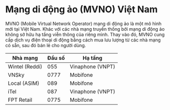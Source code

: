# Mạng di động ảo (MVNO) Việt Nam

MVNO (Mobile Virtual Network Operator) mạng di động ảo là một mô hình mới tại Việt Nam. Khác với các nhà mạng truyền thống bởi mạng di động ảo không sở hữu hạ tầng viễn thông của riêng mình. Thay vào đó, MVNO cung cấp dịch vụ điện thoại di động bằng cách mua lưu lượng từ các nhà mạng có sẵn, sau đó bán lẻ cho người dùng.

|  Nhà mạng | Đầu số  | Hạ tầng |
| ------------ | ------------ | ------------ |
| Wintel (Reddi)  | 055  | Vinaphone (VNPT) |
| VNSky  | 0777  | Mobifone |
| Local (ASIM) | 089 | Mobifone |
| iTel | 087 | Vinaphone (VNPT) |
| FPT Retail | 0775 | Mobifone |
